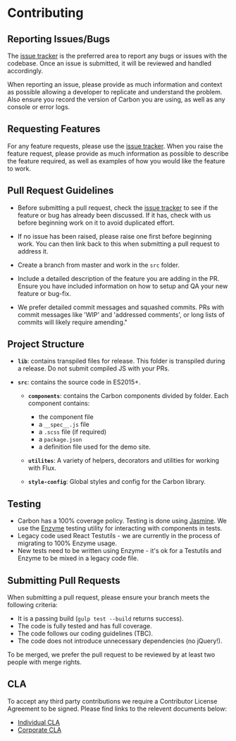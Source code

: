 # Contributing

## Reporting Issues/Bugs

The [issue tracker](https://github.com/sage/carbon/issues) is the preferred area to report any bugs or issues with the codebase. Once an issue is submitted, it will be reviewed and handled accordingly.

When reporting an issue, please provide as much information and context as possible allowing a developer to replicate and understand the problem. Also ensure you record the version of Carbon you are using, as well as any console or error logs.

## Requesting Features

For any feature requests, please use the [issue tracker](https://github.com/sage/carbon/issues). When you raise the feature request, please provide as much information as possible to describe the feature required, as well as examples of how you would like the feature to work.

## Pull Request Guidelines

* Before submitting a pull request, check the [issue tracker](https://github.com/sage/carbon/issues) to see if the feature or bug has already been discussed. If it has, check with us before beginning work on it to avoid duplicated effort.

* If no issue has been raised, please raise one first before beginning work. You can then link back to this when submitting a pull request to address it.

* Create a branch from master and work in the `src` folder.

* Include a detailed description of the feature you are adding in the PR. Ensure you have included information on how to setup and QA your new feature or bug-fix.

* We prefer detailed commit messages and squashed commits. PRs with commit messages like 'WIP' and 'addressed comments', or long lists of commits will likely require amending."

## Project Structure

- **`lib`**: contains transpiled files for release. This folder is transpiled during a release. Do not submit compiled JS with your PRs.

- **`src`**: contains the source code in ES2015+.

    - **`components`**: contains the Carbon components divided by folder. Each component contains:
        - the component file
        - a `__spec__.js` file
        - a `.scss` file (if required)
        - a `package.json`
        - a definition file used for the demo site.

    - **`utilites`**: A variety of helpers, decorators and utilities for working with Flux.

    - **`style-config`**: Global styles and config for the Carbon library.

## Testing

* Carbon has a 100% coverage policy. Testing is done using [Jasmine](http://jasmine.github.io/2.5/introduction). We use the [Enzyme](https://github.com/airbnb/enzyme) testing utility for interacting with components in tests.
* Legacy code used React Testutils - we are currently in the process of migrating to 100% Enzyme usage.
* New tests need to be written using Enzyme - it's ok for a Testutils and Enzyme to be mixed in a legacy code file.

## Submitting Pull Requests

When submitting a pull request, please ensure your branch meets the following criteria:

* It is a passing build (`gulp test --build` returns success).
* The code is fully tested and has full coverage.
* The code follows our coding guidelines (TBC).
* The code does not introduce unnecessary dependencies (no jQuery!).

To be merged, we prefer the pull request to be reviewed by at least two people with merge rights.

## CLA

To accept any third party contributions we require a Contributor License Agreement to be signed. Please find links to the relevent documents below:

* [Individual CLA](https://github.com/Sage/carbon/blob/master/cla/SAGE-CLA.docx)
* [Corporate CLA](https://github.com/Sage/carbon/blob/master/cla/SAGE-CCLA.docx)
